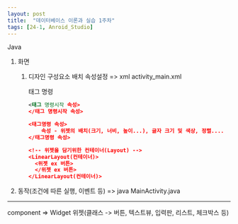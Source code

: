 ```yaml
---
layout: post
title:  "데이터베이스 이론과 실습 1주차"
tags: [24-1, Anroid_Studio]
---
```


Java

1. 화면

   1) 디자인 구성요소 배치 속성설정 => xml activity_main.xml

      태그 명령

      ```xml
      <태그 명령시작 속성>  
      </태그 명령시작 속성>
      
      <태그명령 속성> 
          속성 - 위젯의 배치(크기, 너비, 높이...), 글자 크기 및 색상, 정렬....  
      </태그명령 속성>
      
      <!-- 위젯을 담기위한 컨테이너(Layout) -->
      <LinearLayout(컨테이너)>  
      	<위젯 ex 버튼>  
      	</위젯 ex 버튼>
      </LinearLayout(컨테이너)>  
      ```

      

2. 동작(조건에 따른 실행, 이벤트 등) =>  java MainActivity.java

-----

component => Widget 위젯(클래스 -> 버튼, 텍스트뷰, 입력판, 리스트, 체크박스 등)
